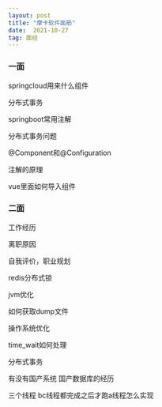 ```yaml
---
layout: post
title: "摩卡软件面筋"
date:  2021-10-27
tag: 面经
---   
```




### 一面

springcloud用来什么组件

分布式事务

springboot常用注解

分布式事务问题

@Component和@Configuration

注解的原理

vue里面如何导入组件



### 二面

工作经历

离职原因

自我评价，职业规划

redis分布式锁

jvm优化

如何获取dump文件

操作系统优化

time_wait如何处理

分布式事务

有没有国产系统 国产数据库的经历

三个线程 bc线程都完成之后才跑a线程怎么实现



